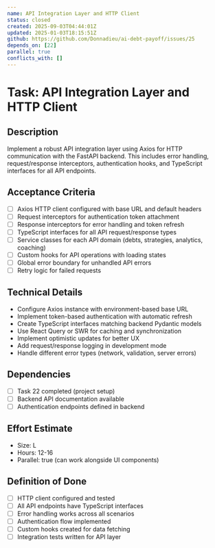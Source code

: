 ```yaml
---
name: API Integration Layer and HTTP Client
status: closed
created: 2025-09-03T04:44:01Z
updated: 2025-01-03T18:15:51Z
github: https://github.com/Donnadieu/ai-debt-payoff/issues/25
depends_on: [22]
parallel: true
conflicts_with: []
---
```


# Task: API Integration Layer and HTTP Client

## Description
Implement a robust API integration layer using Axios for HTTP communication with the FastAPI backend. This includes error handling, request/response interceptors, authentication hooks, and TypeScript interfaces for all API endpoints.

## Acceptance Criteria
- [ ] Axios HTTP client configured with base URL and default headers
- [ ] Request interceptors for authentication token attachment
- [ ] Response interceptors for error handling and token refresh
- [ ] TypeScript interfaces for all API request/response types
- [ ] Service classes for each API domain (debts, strategies, analytics, coaching)
- [ ] Custom hooks for API operations with loading states
- [ ] Global error boundary for unhandled API errors
- [ ] Retry logic for failed requests

## Technical Details
- Configure Axios instance with environment-based base URL
- Implement token-based authentication with automatic refresh
- Create TypeScript interfaces matching backend Pydantic models
- Use React Query or SWR for caching and synchronization
- Implement optimistic updates for better UX
- Add request/response logging in development mode
- Handle different error types (network, validation, server errors)

## Dependencies
- [ ] Task 22 completed (project setup)
- [ ] Backend API documentation available
- [ ] Authentication endpoints defined in backend

## Effort Estimate
- Size: L
- Hours: 12-16
- Parallel: true (can work alongside UI components)

## Definition of Done
- [ ] HTTP client configured and tested
- [ ] All API endpoints have TypeScript interfaces
- [ ] Error handling works across all scenarios
- [ ] Authentication flow implemented
- [ ] Custom hooks created for data fetching
- [ ] Integration tests written for API layer
